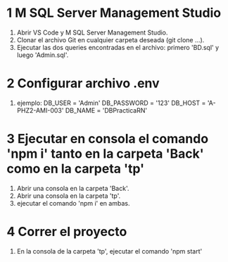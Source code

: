 # 1 M SQL Server Management Studio
1. Abrir VS Code y M SQL Server Management Studio.
2. Clonar el archivo Git en cualquier carpeta deseada (git clone ...).
3. Ejecutar las dos queries encontradas en el archivo: primero 'BD.sql' y luego 'Admin.sql'.

# 2 Configurar archivo .env
1. ejemplo: DB_USER     = 'Admin'
            DB_PASSWORD = '123'
            DB_HOST     = 'A-PHZ2-AMI-003'
            DB_NAME     = 'DBPracticaRN'

# 3 Ejecutar en consola el comando 'npm i' tanto en la carpeta 'Back' como en la carpeta 'tp'
1. Abrir una consola en la carpeta 'Back'.
2. Abrir una consola en la carpeta 'tp'.
3. ejecutar el comando 'npm i' en ambas.

# 4 Correr el proyecto
1. En la consola de la carpeta 'tp', ejecutar el comando 'npm start'